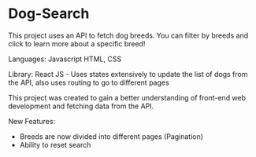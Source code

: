# Dog-Search 

This project uses an API to fetch dog breeds. You can filter by breeds and click to learn more about a specific breed!

Languages: 
Javascript
HTML, CSS

Library: 
React JS - Uses states extensively to update the list of dogs from the API, also uses routing to go to different pages 

This project was created to gain a better understanding of front-end web development and fetching data from the API.

New Features: 
- Breeds are now divided into different pages (Pagination) 
- Ability to reset search
